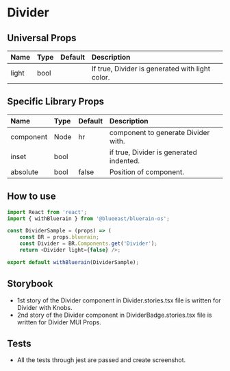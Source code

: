 # Divider

## Universal Props

| Name | Type | Default | Description |
|:-----|:-----|:--------|:------------|
| light | bool | | If true, Divider is generated with light color. |

## Specific Library Props

| Name | Type | Default | Description |
|:-----|:-----|:--------|:------------|
| component | Node | hr | component to generate Divider with. |
| inset | bool |  | if true, Divider is generated indented. |
| absolute | bool | false | Position of component. |

## How to use

```JavaScript
import React from 'react';
import { withBluerain } from '@blueeast/bluerain-os';

const DividerSample = (props) => (
    const BR = props.bluerain;
    const Divider = BR.Components.get('Divider');
    return <Divider light={false} />;

export default withBluerain(DividerSample);
```

## Storybook

- 1st story of the Divider component in Divider.stories.tsx file is written for Divider with Knobs.
- 2nd story of the Divider component in DividerBadge.stories.tsx file is written for Divider MUI Props.

## Tests

- All the tests through jest are passed and create screenshot.